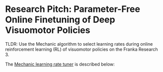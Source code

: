 # Research Pitch: Parameter-Free Online Finetuning of Deep Visuomotor Policies

TLDR: Use the Mechanic algorithm to select learning rates during online reinforcement learning (RL) of visuomotor policies on the Franka Research 3.

The [Mechanic learning rate tuner](https://proceedings.neurips.cc/paper_files/paper/2023/file/955499a8e2860ed746717c1374224c43-Paper-Conference.pdf) is described below: